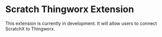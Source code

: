 Scratch Thingworx Extension
============================

This extension is currently in development. It will allow users to connect ScratchX to Thingworx.
